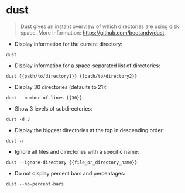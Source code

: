 # dust

> Dust gives an instant overview of which directories are using disk space.
> More information: <https://github.com/bootandy/dust>.

- Display information for the current directory:

`dust`

- Display information for a space-separated list of directories:

`dust {{path/to/directory1}} {{path/to/directory2}}`

- Display 30 directories (defaults to 21):

`dust --number-of-lines {{30}}`

- Show 3 levels of subdirectories:

`dust -d 3`

- Display the biggest directories at the top in descending order:

`dust -r`

- Ignore all files and directories with a specific name:

`dust --ignore-directory {{file_or_directory_name}}`

- Do not display percent bars and percentages:

`dust --no-percent-bars`
